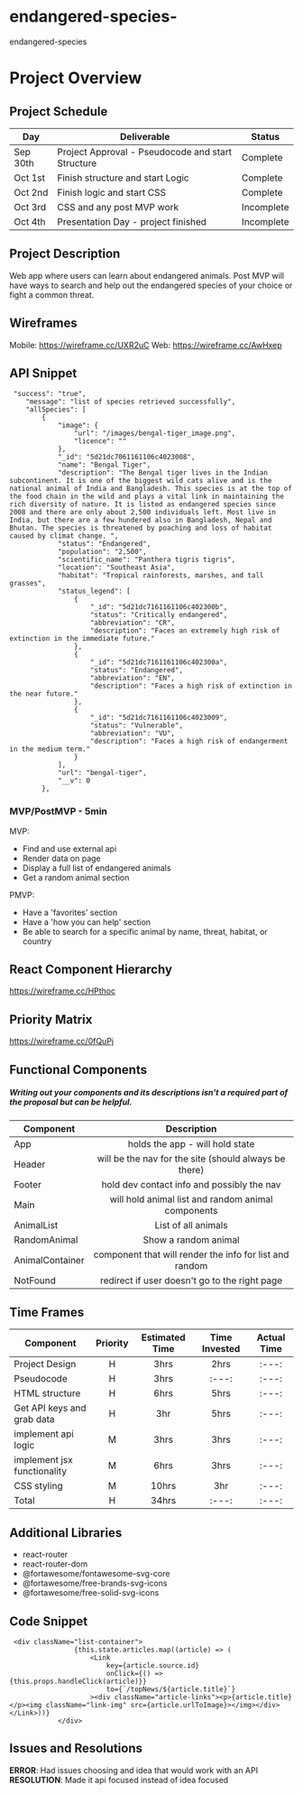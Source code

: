 # endangered-species-
endangered-species 

# Project Overview


## Project Schedule

|  Day | Deliverable | Status
|---|---| ---|
|Sep 30th| Project Approval - Pseudocode and start Structure | Complete
|Oct 1st| Finish structure  and start Logic  | Complete
|Oct 2nd| Finish logic and start CSS | Complete
|Oct 3rd| CSS and any post MVP work | Incomplete
|Oct 4th| Presentation Day - project finished  | Incomplete

## Project Description

Web app where users can learn about endangered animals. Post MVP will have ways to search and help out  the endangered species of your choice or fight a common threat.

## Wireframes

Mobile: https://wireframe.cc/UXR2uC
Web: https://wireframe.cc/AwHxep

## API Snippet

```
 "success": "true",
    "message": "list of species retrieved successfully",
    "allSpecies": [
        {
            "image": {
                "url": "/images/bengal-tiger_image.png",
                "licence": ""
            },
            "_id": "5d21dc7061161106c4023008",
            "name": "Bengal Tiger",
            "description": "The Bengal tiger lives in the Indian subcontinent. It is one of the biggest wild cats alive and is the national animal of India and Bangladesh. This species is at the top of the food chain in the wild and plays a vital link in maintaining the rich diversity of nature. It is listed as endangered species since 2008 and there are only about 2,500 individuals left. Most live in India, but there are a few hundered also in Bangladesh, Nepal and Bhutan. The species is threatened by poaching and loss of habitat caused by climat change. ",
            "status": "Endangered",
            "population": "2,500",
            "scientific_name": "Panthera tigris tigris",
            "location": "Southeast Asia",
            "habitat": "Tropical rainforests, marshes, and tall grasses",
            "status_legend": [
                {
                    "_id": "5d21dc7161161106c402300b",
                    "status": "Critically endangered",
                    "abbreviation": "CR",
                    "description": "Faces an extremely high risk of extinction in the immediate future."
                },
                {
                    "_id": "5d21dc7161161106c402300a",
                    "status": "Endangered",
                    "abbreviation": "EN",
                    "description": "Faces a high risk of extinction in the near future."
                },
                {
                    "_id": "5d21dc7161161106c4023009",
                    "status": "Vulnerable",
                    "abbreviation": "VU",
                    "description": "Faces a high risk of endangerment in the medium term."
                }
            ],
            "url": "bengal-tiger",
            "__v": 0
        },
```

### MVP/PostMVP - 5min

MVP:
- Find and use external api 
- Render data on page 
- Display a full list of endangered animals
- Get a random animal section

PMVP:
- Have a 'favorites' section
- Have a 'how you can help' section
- Be able to search for a specific animal by name, threat, habitat, or country



## React Component Hierarchy


https://wireframe.cc/HPthoc

## Priority Matrix

https://wireframe.cc/0fQuPj

## Functional Components
##### Writing out your components and its descriptions isn't a required part of the proposal but can be helpful.

| Component | Description | 
| --- | :---: |  
| App | holds the app - will hold state | 
| Header | will be the nav for the site (should always be there) | 
| Footer | hold dev contact info and possibly the nav | 
| Main | will hold animal list and random animal components | 
| AnimalList | List of all animals | 
| RandomAnimal | Show a random animal | 
| AnimalContainer | component that will render the info for list and random | 
| NotFound | redirect if user doesn't go to the right page  | 


## Time Frames

| Component | Priority | Estimated Time | Time Invested | Actual Time |
| --- | :---: |  :---: | :---: | :---: |
| Project Design | H | 3hrs| 2hrs | :---: |
| Pseudocode | H | 3hrs| :---: | :---: |
| HTML structure | H | 6hrs| 5hrs | :---: |
| Get API keys and grab data | H | 3hr| 5hrs | :---: |
| implement api logic | M | 3hrs| 3hrs | :---: |
| implement jsx functionality | M | 6hrs| 3hrs | :---: |
| CSS styling | M | 10hrs| 3hr | :---: |
| Total | H | 34hrs| :---: | :---: |

## Additional Libraries
- react-router
- react-router-dom
- @fortawesome/fontawesome-svg-core
- @fortawesome/free-brands-svg-icons
- @fortawesome/free-solid-svg-icons

## Code Snippet

```
 <div className="list-container">
                {this.state.articles.map((article) => (
                    <Link
                        key={article.source.id}
                        onClick={() => {this.props.handleClick(article)}}
                        to={`/topNews/${article.title}`}
                    ><div className="article-links"><p>{article.title}</p><img className="link-img" src={article.urlToImage}></img></div></Link>))}
            </div>
```

## Issues and Resolutions
**ERROR**: Had issues choosing and idea that would work with an API 
**RESOLUTION**: Made it api focused instead of idea focused

